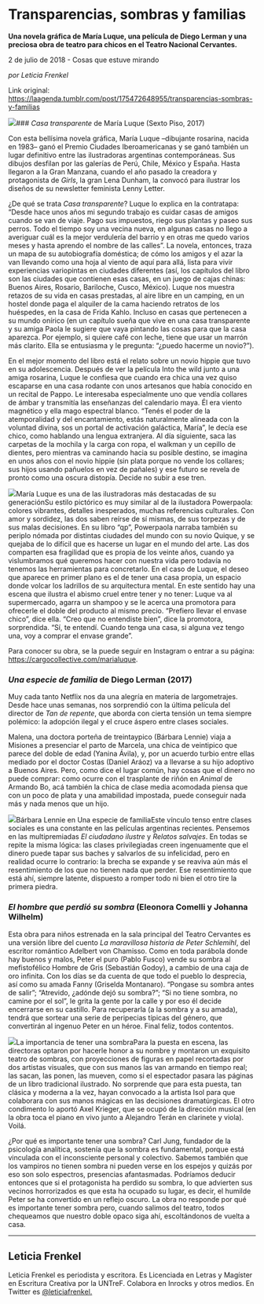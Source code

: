 # Transparencias, sombras y familias

**Una novela gráfica de María Luque, una película de Diego Lerman y una preciosa obra de teatro para chicos en el Teatro Nacional Cervantes.**

2 de julio de 2018 - Cosas que estuve mirando

_por Leticia Frenkel_

Link original: https://laagenda.tumblr.com/post/175472648955/transparencias-sombras-y-familias

![](https://64.media.tumblr.com/b34de8f15e956b63ddfc514c7a69ac8d/tumblr_inline_pb8ugoB6XH1t6q87u_500.jpg)### *Casa transparente* de María Luque (Sexto Piso, 2017)

Con esta bellísima novela gráfica, María Luque –dibujante rosarina, nacida en 1983– ganó el Premio Ciudades Iberoamericanas y se ganó también un lugar definitivo entre las ilustradoras argentinas contemporáneas. Sus dibujos desfilan por las galerías de Perú, Chile, México y España. Hasta llegaron a la Gran Manzana, cuando el año pasado la creadora y protagonista de *Girls*, la gran Lena Dunham, la convocó para ilustrar los diseños de su newsletter feminista Lenny Letter. 


¿De qué se trata *Casa transparente*? Luque lo explica en la contratapa: “Desde hace unos años mi segundo trabajo es cuidar casas de amigos cuando se van de viaje. Pago sus impuestos, riego sus plantas y paseo sus perros. Todo el tiempo soy una vecina nueva, en algunas casas no llego a averiguar cuál es la mejor verdulería del barrio y en otras me quedo varios meses y hasta aprendo el nombre de las calles”. La novela, entonces, traza un mapa de su autobiografía doméstica; de cómo los amigos y el azar la van llevando como una hoja al viento de aquí para allá, lista para vivir experiencias variopintas en ciudades diferentes (así, los capítulos del libro son las ciudades que contienen esas casas, en un juego de cajas chinas: Buenos Aires, Rosario, Bariloche, Cusco, México). Luque nos muestra retazos de su vida en casas prestadas, al aire libre en un camping, en un hostel donde paga el alquiler de la cama haciendo retratos de los huéspedes, en la casa de Frida Kahlo. Incluso en casas que pertenecen a su mundo onírico (en un capítulo sueña que vive en una casa transparente y su amiga Paola le sugiere que vaya pintando las cosas para que la casa aparezca. Por ejemplo, si quiere café con leche, tiene que usar un marrón más clarito. Ella se entusiasma y le pregunta: “¿puedo hacerme un novio?”).


En el mejor momento del libro está el relato sobre un novio hippie que tuvo en su adolescencia. Después de ver la película Into the wild junto a una amiga rosarina, Luque le confiesa que cuando era chica una vez quiso escaparse en una casa rodante con unos artesanos que había conocido en un recital de Pappo. Le interesaba especialmente uno que vendía collares de ámbar y transmitía las enseñanzas del calendario maya. Él era viento magnético y ella mago espectral blanco. “Tenés el poder de la atemporalidad y del encantamiento, estás naturalmente alineada con la voluntad divina, sos un portal de activación galáctica, María”, le decía ese chico, como hablando una lengua extranjera. Al día siguiente, saca las carpetas de la mochila y la carga con ropa, el walkman y un cepillo de dientes, pero mientras va caminando hacia su posible destino, se imagina en unos años con el novio hippie (sin plata porque no vende los collares; sus hijos usando pañuelos en vez de pañales) y ese futuro se revela de pronto como una oscura distopía. Decide no subir a ese tren. 


![](https://64.media.tumblr.com/b34de8f15e956b63ddfc514c7a69ac8d/tumblr_inline_pb8ugoB6XH1t6q87u_500.jpg)María Luque es una de las ilustradoras más destacadas de su generaciónSu estilo pictórico es muy similar al de la ilustadora Powerpaola: colores vibrantes, detalles inesperados, muchas referencias culturales. Con amor y sordidez, las dos saben reírse de sí mismas, de sus torpezas y de sus malas decisiones. En su libro “qp”, Powerpaola narraba también su periplo nómada por distintas ciudades del mundo con su novio Quique, y se quejaba de lo difícil que es hacerse un lugar en el mundo del arte. Las dos comparten esa fragilidad que es propia de los veinte años, cuando ya vislumbramos qué queremos hacer con nuestra vida pero todavía no tenemos las herramientas para concretarlo. En el caso de Luque, el deseo que aparece en primer plano es el de tener una casa propia, un espacio donde volcar los ladrillos de su arquitectura mental. En este sentido hay una escena que ilustra el abismo cruel entre tener y no tener: Luque va al supermercado, agarra un shampoo y se le acerca una promotora para ofrecerle el doble del producto al mismo precio. “Prefiero llevar el envase chico”, dice ella. “Creo que no entendiste bien”, dice la promotora, sorprendida. “Sí, te entendí. Cuando tenga una casa, si alguna vez tengo una, voy a comprar el envase grande”. 


Para conocer su obra, se la puede seguir en Instagram o entrar a su página: <https://cargocollective.com/marialuque>.


### *Una especie de familia* de Diego Lerman (2017)

Muy cada tanto Netflix nos da una alegría en materia de largometrajes. Desde hace unas semanas, nos sorprendió con la última película del director de *Tan de repente*, que aborda con cierta tensión un tema siempre polémico: la adopción ilegal y el cruce áspero entre clases sociales.


Malena, una doctora porteña de treintaypico (Bárbara Lennie) viaja a Misiones a presenciar el parto de Marcela, una chica de veintipico que parece del doble de edad (Yanina Ávila), y, por un acuerdo turbio entre ellas mediado por el doctor Costas (Daniel Aráoz) va a llevarse a su hijo adoptivo a Buenos Aires. Pero, como dice el lugar común, hay cosas que el dinero no puede comprar: como ocurre con el trasplante de riñón en *Animal* de Armando Bo, acá también la chica de clase media acomodada piensa que con un poco de plata y una amabilidad impostada, puede conseguir nada más y nada menos que un hijo. 


![](https://64.media.tumblr.com/a9f3388776e61dfda84d1a91944e1d43/tumblr_inline_pb8ugpiBMF1t6q87u_500.jpg)Bárbara Lennie en Una especie de familiaEste vínculo tenso entre clases sociales es una constante en las películas argentinas recientes. Pensemos en las multipremiadas *El ciudadano ilustre* y *Relatos salvajes*. En todas se repite la misma lógica: las clases privilegiadas creen ingenuamente que el dinero puede tapar sus baches y salvarlos de su infelicidad, pero en realidad ocurre lo contrario: la brecha se expande y se reaviva aún más el resentimiento de los que no tienen nada que perder. Ese resentimiento que está ahí, siempre latente, dispuesto a romper todo ni bien el otro tire la primera piedra.


### *El hombre que perdió su sombra* (Eleonora Comelli y Johanna Wilhelm)

Esta obra para niños estrenada en la sala principal del Teatro Cervantes es una versión libre del cuento *La maravillosa historia de Peter Schlemihl*, del escritor romántico Adelbert von Chamisso. Como en toda parábola donde hay buenos y malos, Peter el puro (Pablo Fusco) vende su sombra al mefistofélico Hombre de Gris (Sebastián Godoy), a cambio de una caja de oro infinita. Con los días se da cuenta de que todo el pueblo lo desprecia, así como su amada Fanny (Griselda Montanaro). “Pongase su sombra antes de salir”; “Atrevido, ¿adónde dejó su sombra?”; “Si no tiene sombra, no camine por el sol”, le grita la gente por la calle y por eso él decide encerrarse en su castillo. Para recuperarla (a la sombra y a su amada), tendrá que sortear una serie de peripecias típicas del género, que convertirán al ingenuo Peter en un héroe. Final feliz, todos contentos. 


![](https://64.media.tumblr.com/fba40a379aa9c812316c108f083719df/tumblr_inline_pb8ugpm2sP1t6q87u_500.jpg)La importancia de tener una sombraPara la puesta en escena, las directoras optaron por hacerle honor a su nombre y montaron un exquisito teatro de sombras, con proyecciones de figuras en papel recortadas por dos artistas visuales, que con sus manos las van armando en tiempo real; las sacan, las ponen, las mueven, como si el espectador pasara las páginas de un libro tradicional ilustrado. No sorprende que para esta puesta, tan clásica y moderna a la vez, hayan convocado a la artista Isol para que colaborara con sus manos mágicas en las decisiones dramatúrgicas. El otro condimento lo aportó Axel Krieger, que se ocupó de la dirección musical (en la obra toca el piano en vivo junto a Alejandro Terán en clarinete y viola). Voilá.


¿Por qué es importante tener una sombra? Carl Jung, fundador de la psicología analítica, sostenía que la sombra es fundamental, porque está vinculada con el inconsciente personal y colectivo. Sabemos también que los vampiros no tienen sombra ni pueden verse en los espejos y quizás por eso son solo espectros, presencias afantasmadas. Podríamos deducir entonces que si el protagonista ha perdido su sombra, lo que advierten sus vecinos horrorizados es que esta ha ocupado su lugar, es decir, el humilde Peter se ha convertido en un reflejo oscuro. La obra no responde por qué es importante tener sombra pero, cuando salimos del teatro, todos chequeamos que nuestro doble opaco siga ahí, escoltándonos de vuelta a casa. 




---

 Leticia Frenkel
----------------

 Leticia Frenkel es periodista y escritora. Es Licenciada en Letras y Magíster en Escritura Creativa por la UNTreF. Colabora en Inrocks y otros medios. En Twitter es [@leticiafrenkel.](https://twitter.com/leticiafrenkel) 

